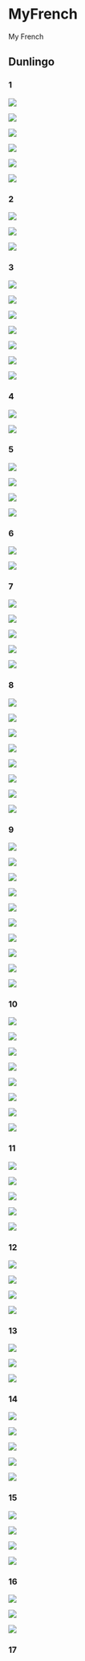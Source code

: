 # MyFrench

My French

## Dunlingo

### 1

![](image/README/1652411127027.png)

![](image/README/1652411441569.png)

![](image/README/1652411456501.png)

![](image/README/1652411491569.png)

![](image/README/1652411529987.png)

![](image/README/1652411624523.png)

### 2

![](image/README/1652412324721.png)

![](image/README/1652412477661.png)

![](image/README/1652412541829.png)

### 3

![](image/README/1652457746830.png)

![](image/README/1652457853297.png)

![](image/README/1652457892202.png)

![](image/README/1652457926267.png)

![](image/README/1652457943460.png)

![](image/README/1652457969364.png)

![](image/README/1652458056140.png)

### 4

![](image/README/1652498579288.png)

![](image/README/1652498909394.png)

### 5

![](image/README/1652499034994.png)

![](image/README/1652499260365.png)

![](image/README/1652499435231.png)

![](image/README/1652499465221.png)

### 6

![](image/README/1652532397877.png)

![](image/README/1652532530749.png)

### 7

![](image/README/1653706061176.png)

![](image/README/1653706192286.png)

![](image/README/1653706266328.png)

![](image/README/1653706320346.png)

![](image/README/1653706343626.png)

### 8

![](image/README/1653706545450.png)

![](image/README/1653706638690.png)

![](image/README/1653706662081.png)

![](image/README/1653706713022.png)

![](image/README/1653706768184.png)

![](image/README/1653706804127.png)

![](image/README/1653706834952.png)

![](image/README/1653706865104.png)

### 9

![](image/README/1653707020532.png)

![](image/README/1653707037461.png)

![](image/README/1653707065329.png)

![](image/README/1653707086370.png)

![](image/README/1653707148451.png)

![](image/README/1653707182119.png)

![](image/README/1653707215117.png)

![](image/README/1653707271484.png)

![](image/README/1653707325092.png)

![](image/README/1653707382308.png)

### 10

![](image/README/1653707699174.png)

![](image/README/1653707734786.png)

![](image/README/1653707758271.png)

![](image/README/1653707812959.png)

![](image/README/1653707840940.png)

![](image/README/1653707908230.png)

![](image/README/1653707925335.png)

![](image/README/1653707945135.png)

### 11

![](image/README/1653757863965.png)

![](image/README/1653757939350.png)

![](image/README/1653757968219.png)

![](image/README/1653758022925.png)

![](image/README/1653758046402.png)

### 12

![](image/README/1653758267835.png)

![](image/README/1653758355297.png)

![](image/README/1653758424081.png)

![](image/README/1653758639375.png)

### 13

![](image/README/1653783369430.png)

![](image/README/1653783601541.png)

![](image/README/1653783624078.png)

### 14

![](image/README/1653784446538.png)

![](image/README/1653784513723.png)

![](image/README/1653784646546.png)

![](image/README/1653784730540.png)

![](image/README/1653784682621.png)

### 15

![](image/README/1654370847201.png)

![](image/README/1654371028097.png)

![](image/README/1654371075751.png)

![](image/README/1654371118419.png)

### 16

![](image/README/1654371416034.png)

![](image/README/1654371566106.png)

![](image/README/1654371627652.png)

### 17
